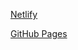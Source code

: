 [Netlify](https://stopwatch-website-app.netlify.app/)

[GitHub Pages](https://meenalshekokar8.github.io/stopwatch.github.io/)
